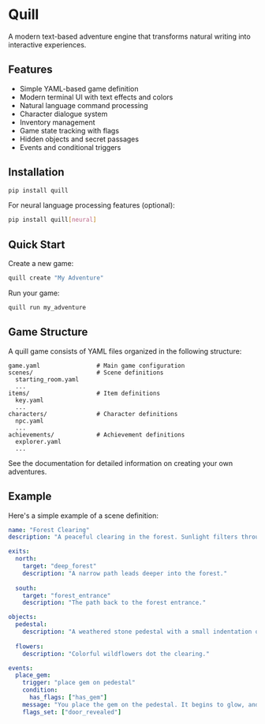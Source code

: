 # Quill
A modern text-based adventure engine that transforms natural writing into interactive experiences.

## Features

- Simple YAML-based game definition
- Modern terminal UI with text effects and colors
- Natural language command processing
- Character dialogue system
- Inventory management
- Game state tracking with flags
- Hidden objects and secret passages
- Events and conditional triggers

## Installation

```bash
pip install quill
```

For neural language processing features (optional):
```bash
pip install quill[neural]
```

## Quick Start

Create a new game:
```bash
quill create "My Adventure"
```

Run your game:
```bash
quill run my_adventure
```

## Game Structure

A quill game consists of YAML files organized in the following structure:

```
game.yaml                # Main game configuration
scenes/                  # Scene definitions
  starting_room.yaml
  ...
items/                   # Item definitions
  key.yaml
  ...
characters/              # Character definitions
  npc.yaml
  ...
achievements/            # Achievement definitions
  explorer.yaml
  ...
```

See the documentation for detailed information on creating your own adventures.

## Example

Here's a simple example of a scene definition:

```yaml
name: "Forest Clearing"
description: "A peaceful clearing in the forest. Sunlight filters through the canopy, illuminating a stone pedestal in the center."

exits:
  north:
    target: "deep_forest"
    description: "A narrow path leads deeper into the forest."
  
  south:
    target: "forest_entrance"
    description: "The path back to the forest entrance."

objects:
  pedestal:
    description: "A weathered stone pedestal with a small indentation on top, perfectly sized for a gem."
  
  flowers:
    description: "Colorful wildflowers dot the clearing."

events:
  place_gem:
    trigger: "place gem on pedestal"
    condition:
      has_flags: ["has_gem"]
    message: "You place the gem on the pedestal. It begins to glow, and a hidden door opens in a nearby tree trunk!"
    flags_set: ["door_revealed"]
```
